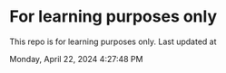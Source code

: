 # For learning purposes only
This repo is for learning purposes only.
Last updated at

Monday, April 22, 2024 4:27:48 PM

